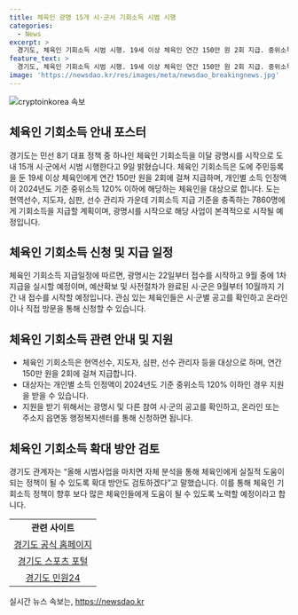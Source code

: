```yaml
---
title: 체육인 광명 15개 시·군서 기회소득 시범 시행
categories:
  - News
excerpt: >
  경기도, 체육인 기회소득 시범 시행. 19세 이상 체육인 연간 150만 원 2회 지급. 중위소득 120% 이하 체육인 7800명 대상. 광명시 22일부터 1차 지급, 다른 시·군은 9월~10월 접수. 시·군 추가 참여 가능. 온라인/방문 신청 가능. 정책 확대 방안 검토. 체육활동 지속 도움 - 경기도 관계자. (150자)
feature_text: >
  경기도, 체육인 기회소득 시범 시행. 19세 이상 체육인 연간 150만 원 2회 지급. 중위소득 120% 이하 체육인 7800명 대상. 광명시 22일부터 1차 지급, 다른 시·군은 9월~10월 접수. 시·군 추가 참여 가능. 온라인/방문 신청 가능. 정책 확대 방안 검토. 체육활동 지속 도움 - 경기도 관계자. (150자)
image: 'https://newsdao.kr/res/images/meta/newsdao_breakingnews.jpg'
---
```


<p><img src="https://newsdao.kr/res/images/meta/newsdao_breakingnews.jpg" alt="cryptoinkorea 속보" /></p>

<h2 data-ke-size="size26">체육인 기회소득 안내 포스터</h2>

<p data-ke-size="size16">경기도는 민선 8기 대표 정책 중 하나인 체육인 기회소득을 이달 광명시를 시작으로 도내 15개 시·군에서 시범 시행한다고 9일 밝혔습니다. 체육인 기회소득은 도에 주민등록을 둔 19세 이상 체육인에게 연간 150만 원을 2회에 걸쳐 지급하며, 개인별 소득 인정액이 2024년도 기준 중위소득 120% 이하에 해당하는 체육인을 대상으로 합니다. 도는 현역선수, 지도자, 심판, 선수 관리자 가운데 기회소득 지급 기준을 충족하는 7860명에게 기회소득을 지급할 계획이며, 광명시를 시작으로 해당 사업이 본격적으로 시작될 예정입니다.</p>

<h2 data-ke-size="size26">체육인 기회소득 신청 및 지급 일정</h2>

<p data-ke-size="size16">체육인 기회소득 지급일정에 따르면, 광명시는 22일부터 접수를 시작하고 9월 중에 1차 지급을 실시할 예정이며, 예산확보 및 사전절차가 완료된 시·군은 9월부터 10월까지 기간 내 접수를 시작할 예정입니다. 관심 있는 체육인들은 시·군별 공고를 확인하고 온라인이나 직접 방문을 통해 신청할 수 있습니다.</p>

<h2 data-ke-size="size26">체육인 기회소득 관련 안내 및 지원</h2>

<ul>
    <li>체육인 기회소득은 현역선수, 지도자, 심판, 선수 관리자 등을 대상으로 하며, 연간 150만 원을 2회에 걸쳐 지급합니다.</li>
    <li>대상자는 개인별 소득 인정액이 2024년도 기준 중위소득 120% 이하인 경우 지원을 받을 수 있습니다.</li>
    <li>지원을 받기 위해서는 광명시 및 다른 참여 시·군의 공고를 확인하고, 온라인 또는 주소지 읍면동 행정복지센터를 통해 신청하면 됩니다.</li>
</ul>

<h2 data-ke-size="size26">체육인 기회소득 확대 방안 검토</h2>

<p data-ke-size="size16">경기도 관계자는 “올해 시범사업을 마치면 자체 분석을 통해 체육인에게 실질적 도움이 되는 정책이 될 수 있도록 확대 방안도 검토하겠다”고 말했습니다. 이를 통해 체육인 기회소득 정책이 향후 보다 많은 체육인들에게 도움이 될 수 있도록 노력할 예정이라고 합니다.</p>

<table>
    <tr>
        <td style="text-align: center; height: 17px;"><b>관련 사이트</b></td>
    </tr>
    <tr>
        <td style="text-align: center; height: 17px;"><a href="https://www.gyeonggi.go.kr">경기도 공식 홈페이지</a></td>
    </tr>
    <tr>
        <td style="text-align: center; height: 17px;"><a href="https://www.gyeonggi.go.kr/sports/main.do">경기도 스포츠 포털</a></td>
    </tr>
    <tr>
        <td style="text-align: center; height: 17px;"><a href="https://www.gg.go.kr/korean.html">경기도 민원24</a></td>
    </tr>
</table>
실시간 뉴스 속보는, <a href="https://newsdao.kr" rel="dofollow">https://newsdao.kr</a>



